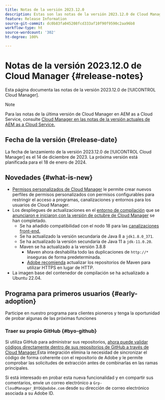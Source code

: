 ```yaml
---
title: Notas de la versión 2023.12.0
description: Estas son las notas de la versión 2023.12.0 de Cloud Manager.
feature: Release Information
source-git-commit: dc0b83fa045208fcd333af10f90f9590c2aa96b8
workflow-type: ht
source-wordcount: '302'
ht-degree: 100%

---
```



# Notas de la versión 2023.12.0 de Cloud Manager {#release-notes}

Esta página documenta las notas de la versión 2023.12.0 de [!UICONTROL Cloud Manager].

>[!NOTE]
>
>Para las notas de la última versión de Cloud Manager en AEM as a Cloud Service, consulte [Cloud Manager en las notas de la versión actuales de AEM as a Cloud Service.](https://experienceleague.adobe.com/docs/experience-manager-cloud-service/content/implementing/using-cloud-manager/release-notes-cloud-manager/release-notes-cm-current.html?lang=es)

## Fecha de la versión {#release-date}

La fecha de lanzamiento de la versión 2023.12.0 de [!UICONTROL Cloud Manager] es el 14 de diciembre de 2023. La próxima versión está planificada para el 18 de enero de 2024.

## Novedades {#what-is-new}

* [Permisos personalizados de Cloud Manager](/help/using/custom-permissions.md) le permite crear nuevos perfiles de permisos personalizados con permisos configurables para restringir el acceso a programas, canalizaciones y entornos para los usuarios de Cloud Manager.
* Los despliegues de actualizaciones en el [entorno de compilación](/help/getting-started/build-environment.md) que se [anunciaron e iniciaron con la versión de octubre de Cloud Manager](/help/release-notes/2023/2023-10-0.md) se han completado.
   * Se ha añadido compatibilidad con el nodo 18 para las [canalizaciones front-end.](/help/overview/ci-cd-pipelines.md)
   * Se ha actualizado la versión secundaria de Java 8 a `jdk1.8.0_371`.
   * Se ha actualizado la versión secundaria de Java 11 a `jdk-11.0.20`.
   * Maven se ha actualizado a la versión 3.8.8
      * Maven ahora deshabilita todo las duplicaciones de `http://*` inseguras de forma predeterminada.
      * [Adobe recomienda](/help/getting-started/build-environment.md#https-maven) actualizar los repositorios de Maven para utilizar HTTPS en lugar de HTTP.
* La imagen base del contenedor de compilación se ha actualizado a Ubuntu 22.04.

## Programa para primeros usuarios {#early-adoption}

Participe en nuestro programa para clientes pioneros y tenga la oportunidad de probar algunas de las próximas funciones

### Traer su propio GitHub {#byo-github}

Si utiliza GitHub para administrar sus repositorios, [ahora puede validar códigos directamente dentro de sus repositorios de GitHub a través de Cloud Manager.](/help/managing-code/byo-github.md)Esta integración elimina la necesidad de sincronizar el código de forma coherente con el repositorio de Adobe y le permite comprobar las solicitudes de extracción antes de combinarlas en las ramas principales.

Si está interesado en probar esta nueva funcionalidad y en compartir sus comentarios, envíe un correo electrónico a `Grp-CloudManager_BYOG@adobe.com` desde su dirección de correo electrónico asociada a su Adobe ID.
